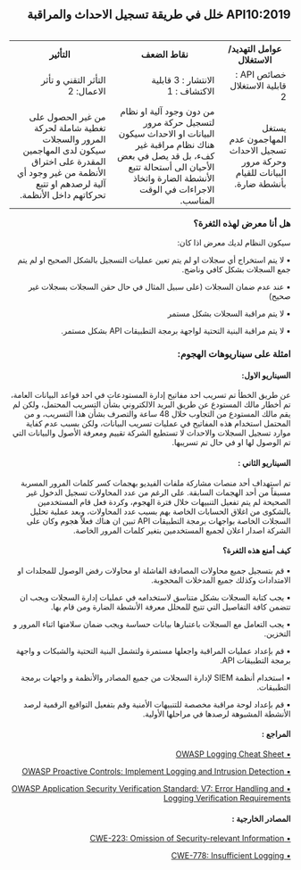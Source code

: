 <h2 dir='rtl' align='right'> API10:2019 خلل في طريقة تسجيل الاحداث والمراقبة </h2>


<table dir='rtl' align="right">
  <tr>
    <th>عوامل التهديد/ الاستغلال  </th>
    <th> نقاط الضعف </th>
    <th> التأثير </th>
  </tr>
  <tr>
    <td> خصائص API : قابلية الاستغلال 2 </td>
    <td> الانتشار : 3 قابلية الاكتشاف : 1  </td>
    <td> التأثر التقني و تأثر الاعمال: 2 </td>
  </tr>
  <tr>
     <td> يستغل المهاجمون عدم تسجيل الاحداث وحركة مرور البيانات للقيام بأنشطة ضارة. </td>
    <td> من دون وجود آلية او نظام لتسجيل حركة مرور البيانات او الاحداث سيكون هناك نظام مراقبة غير كفء، بل قد يصل في بعض الأحيان الى أستحالة تتبع الأنشطة الضارة واتخاذ الاجراءات في الوقت المناسب. </td>
    <td> من غير الحصول على تغطية شاملة لحركة المرور والسجلات سيكون لدى المهاجمين المقدرة على اختراق الأنظمة من غير وجود أي آلية لرصدهم او تتبع تحركاتهم داخل الأنظمة. </td>    
  </tr>
</table>
<h3 dir='rtl' align='right'>هل أنا معرض لهذه الثغرة؟</h3>

<p dir='rtl' align='right'> سيكون النظام لديك معرض اذا كان: 

<p dir='rtl' align='right'>▪️ لا يتم استخراج أي سجلات او لم يتم تعين عمليات التسجيل بالشكل الصحيح او لم يتم جمع السجلات بشكل كافي وناضج.
<p dir='rtl' align='right'>▪️ عند عدم ضمان السجلات (على سبيل المثال في حال حقن السجلات بسجلات غير صحيح)
<p dir='rtl' align='right'>▪️ لا يتم مراقبة السجلات بشكل مستمر
<p dir='rtl' align='right'>▪️ لا يتم مراقبة البنية التحتية لواجهة برمجة التطبيقات API بشكل مستمر.
    
<h3 dir='rtl' align='right'> امثلة على سيناريوهات الهجوم: </h3>

<h4 dir='rtl' align='right'>السيناريو الاول: </h4>

<p dir='rtl' align='right'> عن طريق الخطأ تم تسريب احد مفاتيح إدارة المستودعات في احد قواعد البيانات العامة، تم أخطار مالك المستودع عن طريق البريد الالكتروني بشأن التسريب المحتمل، ولكن لم يقم مالك المستودع من التجاوب خلال 48 ساعة والتصرف بشأن هذا التسريب، و من المحتمل استخدام هذه المفاتيح في عمليات تسريب البيانات، ولكن بسبب عدم كفاية موارد تسجيل السجلات والاحداث لا تستطيع الشركة تقييم ومعرفة الأصول والبيانات التي تم الوصول لها او في حال تم تسريبها.

<h4 dir='rtl' align='right'>السيناريو الثاني : </h4>

<p dir='rtl' align='right'> تم استهداف أحد منصات مشاركة ملفات الفيديو بهجمات كسر كلمات المرور المسربة مسبقاً من أحد الهجمات السابقة. على الرغم من عدد المحاولات تسجيل الدخول غير الصحيحة لم يتم تفعيل التنبيهات خلال فترة الهجوم، وكردة فعل قام المستخدمين بالشكوى من اغلاق الحسابات الخاصة بهم بسبب عدد المحاولات، وبعد عملية تحليل السجلات الخاصة بواجهات برمجة التطبيقات API تبين ان هناك فعلاً هجوم وكان على الشركة اصدار اعلان لجميع المستخدمين بتغير كلمات المرور الخاصة. 


<h4 dir='rtl' align='right'>كيف أمنع هذه الثغرة؟ </h4>

<p dir='rtl' align='right'>▪️ قم بتسجيل جميع محاولات المصادقة الفاشلة او محاولات رفض الوصول للمجلدات او الامتدادات وكذلك جميع المدخلات المحجوبة.
<p dir='rtl' align='right'>▪️ يجب كتابة السجلات بشكل متناسق لاستخدامه في عمليات إدارة السجلات ويجب ان تتضمن كافة التفاصيل التي تتيح للمحلل معرفة الأنشطة الضارة ومن قام بها.
<p dir='rtl' align='right'>▪️ يجب التعامل مع السجلات باعتبارها بيانات حساسة ويجب ضمان سلامتها اثناء المرور و التخزين.
<p dir='rtl' align='right'>▪️ قم بإعداد عمليات المراقبة واجعلها مستمرة ولتشمل البنية التحتية والشبكات و واجهة برمجة التطبيقات API.
<p dir='rtl' align='right'>▪️ استخدام أنظمة SIEM  لإدارة السجلات من جميع المصادر والأنظمة و واجهات برمجة التطبيقات.
<p dir='rtl' align='right'>▪️ قم بإعداد لوحة مراقبة مخصصة للتنبيهات الأمنية وقم بتفعيل التواقيع الرقمية لرصد الأنشطة المشبوهة لرصدها في مراحلها الأولية.

<h4 dir='rtl' align='right'>المراجع :  </h4>

[<p dir='rtl' align='right'>▪️ OWASP Logging Cheat Sheet </p>]( https://www.owasp.org/index.php/Logging_Cheat_Sheet)
[<p dir='rtl' align='right'>▪️ OWASP Proactive Controls: Implement Logging and Intrusion Detection </p>](https://www.owasp.org/index.php/OWASP_Proactive_Controls)
[<p dir='rtl' align='right'>▪️ OWASP Application Security Verification Standard: V7: Error Handling and
  Logging Verification Requirements </p>](https://github.com/OWASP/ASVS/blob/master/4.0/en/0x15-V7-Error-Logging.md)

<h4 dir='rtl' align='right'>المصادر الخارجية : </h4>

[<p dir='rtl' align='right'>▪️ CWE-223: Omission of Security-relevant Information </p>]( https://cwe.mitre.org/data/definitions/223.html)
[<p dir='rtl' align='right'>▪️ CWE-778: Insufficient Logging </p>]( https://cwe.mitre.org/data/definitions/778.html)

[1]: https://www.owasp.org/index.php/Log_Injection

